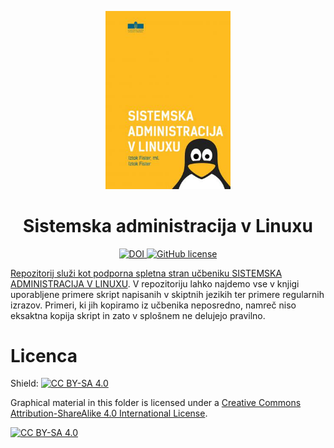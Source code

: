 <p align="center">
  <img width="200" src="https://raw.githubusercontent.com/firefly-cpp/sistemska-administracija-ucbenik/main/.github/imgs/thumbnail.jpg">
</p>

<h1 align="center">
  Sistemska administracija v Linuxu
</h1>

<p align="center">
  <a href="https://doi.org/10.18690/um.feri.11.2023">
    <img alt="DOI" src="https://img.shields.io/badge/DOI-10.18690/um.feri.11.2023-blue">
  </a>
  <a href="https://github.com/firefly-cpp/sistemska-administracija-ucbenik/blob/master/LICENSE">
    <img alt="GitHub license" src="https://img.shields.io/github/license/firefly-cpp/sistemska-administracija-ucbenik.svg">
  </img>
</p>

Repozitorij služi kot podporna spletna stran učbeniku [SISTEMSKA ADMINISTRACIJA V LINUXU](https://doi.org/10.18690/um.feri.11.2023). V repozitoriju lahko najdemo vse v knjigi uporabljene primere skript napisanih v skiptnih jezikih ter primere regularnih izrazov. Primeri, ki jih kopiramo iz učbenika neposredno, namreč niso eksaktna kopija skript in zato v splošnem ne delujejo pravilno.

# Licenca

Shield: [![CC BY-SA 4.0][cc-by-sa-shield]][cc-by-sa]

Graphical material in this folder is licensed under a
[Creative Commons Attribution-ShareAlike 4.0 International License][cc-by-sa].

[![CC BY-SA 4.0][cc-by-sa-image]][cc-by-sa]

[cc-by-sa]: http://creativecommons.org/licenses/by-sa/4.0/
[cc-by-sa-image]: https://licensebuttons.net/l/by-sa/4.0/88x31.png
[cc-by-sa-shield]: https://img.shields.io/badge/License-CC%20BY--SA%204.0-lightgrey.svg
